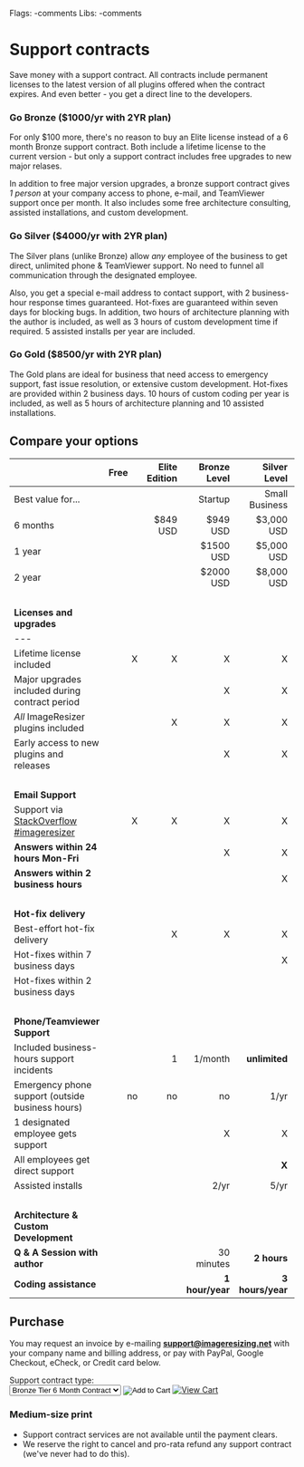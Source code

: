Flags: -comments
Libs: -comments

# Support contracts

Save money with a support contract. All contracts include permanent licenses to the latest version of all plugins offered when the contract expires. And even better - you get a direct line to the developers.

### Go Bronze ($1000/yr with 2YR plan)

For only $100 more, there's no reason to buy an Elite license instead of a 6 month Bronze support contract. Both include a lifetime license to the current  version - but only a support contract includes free upgrades to new major relases.

In addition to free major version upgrades, a bronze support contract gives *1 person* at your company access to phone, e-mail, and TeamViewer support once per month. It also includes some free architecture consulting, assisted installations, and custom development.

### Go Silver ($4000/yr with 2YR plan)

The Silver plans (unlike Bronze) allow *any* employee of the business to get direct, unlimited phone & TeamViewer support. No need to funnel all communication through the designated employee. 

Also, you get a special e-mail address to contact support, with 2 business-hour response times guaranteed. Hot-fixes are guaranteed within seven days for blocking bugs. In addition, two hours of architecture planning with the author is included, as well as 3 hours of custom development time if required. 5 assisted installs per year are included.

### Go Gold  ($8500/yr with 2YR plan)

The Gold plans are ideal for business that need access to emergency support, fast issue resolution, or extensive custom development. Hot-fixes are provided within 2 business days. 10 hours of custom coding per year is included, as well as 5 hours of architecture planning and 10 assisted installations. 


## Compare your options

| |  Free&nbsp;&nbsp;&nbsp;&nbsp; | Elite Edition | Bronze Level | Silver Level | Gold Level |
------- | -:| -:| -:| -:| -:|
Best value for... |   |  | Startup | Small Business | Enterprise
6 months |      |    $849 USD |         $949 USD |       $3,000 USD |     $6,000 USD
1 year  |      |     |        $1500 USD |       $5,000 USD |    $10,000
2 year  |      |     |        $2000 USD |       $8,000 USD |    $17,000 USD
 &nbsp; |
**Licenses and upgrades** |
---|
Lifetime license included | X | X | X | X | X
Major upgrades included during contract period | | | X | X | X 
*All* ImageResizer plugins included | | X | X | X | X
Early access to new plugins and releases | | | X | X | X
 &nbsp;| 
**Email Support**  |
Support via [StackOverflow #imageresizer](http://stackoverflow.com/questions/tagged/imageresizer) | X | X | X | X | X
**Answers within 24 hours Mon-Fri** | |   | X | X | X
**Answers within 2 business hours** | | | | X | X 
 &nbsp;| 
**Hot-fix delivery** |
Best-effort hot-fix delivery |   | X | X | X | X 
Hot-fixes within 7 business days | | | | X | X
Hot-fixes within 2 business days | | | | | X  
 &nbsp;| 
**Phone/Teamviewer Support** | 
Included business-hours support incidents |   | 1 | 1/month | **unlimited** | **unlimited**
Emergency phone support (outside business hours) | no | no | no | 1/yr | unlimited |
1 designated employee gets support |   |   | X | X | X 
All employees get direct support | | | | **X** | **X** 
Assisted installs |   |   | 2/yr | 5/yr | **10/yr** 
 &nbsp;| 
**Architecture & Custom Development** | 
**Q & A Session with author** | | | 30 minutes | **2 hours** | **5 hours**
**Coding assistance** | | | **1 hour/year** | **3 hours/year** | **10 hours/year** 

<script type="javascript">/*
$(window).ready(function(){
	('table td:contains("x"):not(:contains("i"))').empty().append($('<img src="http://www.easyvectors.com/assets/images/vectors/afbig/apply-checkmark-clip-art.jpg" width="20" height="20" alt="x" />'));
});*/
</script>

## Purchase

You may request an invoice by e-mailing **support@imageresizing.net** with your company name and billing address, or pay with PayPal, Google Checkout, eCheck, or Credit card below.

<form action="https://www.e-junkie.com/ecom/gb.php?c=cart&amp;i=1087334&amp;cl=41912&amp;ejc=2" target="ej_ejc" method="POST" accept-charset="UTF-8">
Support contract type:<br/>
<select name="o1">
<option value="Bronze Tier 6 Month Contract">Bronze Tier 6 Month Contract</option>
<option value="Bronze Tier 1 Year Contract">Bronze Tier 1 Year Contract</option>
<option value="Bronze Tier 2 Year Contract">Bronze Tier 2 Year Contract</option>
<option value="Silver Tier 6 Month Contract">Silver Tier 6 Month Contract</option>
<option value="Silver Tier 1 Year Contract">Silver Tier 1 Year Contract</option>
<option value="Silver Tier 2 Year Contract">Silver Tier 2 Year Contract</option>
<option value="Gold Tier 6 Month Contract">Gold Tier 6 Month Contract</option>
<option value="Gold Tier 1 Year Contract">Gold Tier 1 Year Contract</option>
<option value="Gold Tier 2 Year Contract">Gold Tier 2 Year Contract</option>
</select>
<input type="image" src="http://www.e-junkie.com/ej/ej_add_to_cart.gif" border="0"  alt="Add to Cart" class="ec_ejc_thkbx" onClick="javascript:return EJEJC_lc(this.parentNode);"/>
<a href="https://www.e-junkie.com/ecom/gb.php?c=cart&amp;cl=41912&amp;ejc=2" target="ej_ejc" class="ec_ejc_thkbx" onClick="javascript:return EJEJC_lc(this);"><img src="http://www.e-junkie.com/ej/ej_view_cart.gif" border="0" alt="View Cart"/></a>
</form>
<script language="javascript" type="text/javascript">
<!--
function EJEJC_lc(th) { return false; }
// -->
</script>
<script src='http://www.e-junkie.com/ecom/box.js' type='text/javascript'></script>

### Medium-size print

* Support contract services are not available until the payment clears.
* We reserve the right to cancel and pro-rata refund any support contract (we've never had to do this).